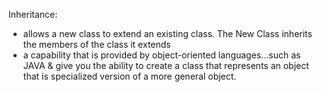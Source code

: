Inheritance:
- allows a new class to extend an existing class. The New Class inherits the members of the class it extends
- a capability that is provided by object-oriented languages...such as JAVA & give you the ability to create a class that represents an object that is specialized version of a more general object.


